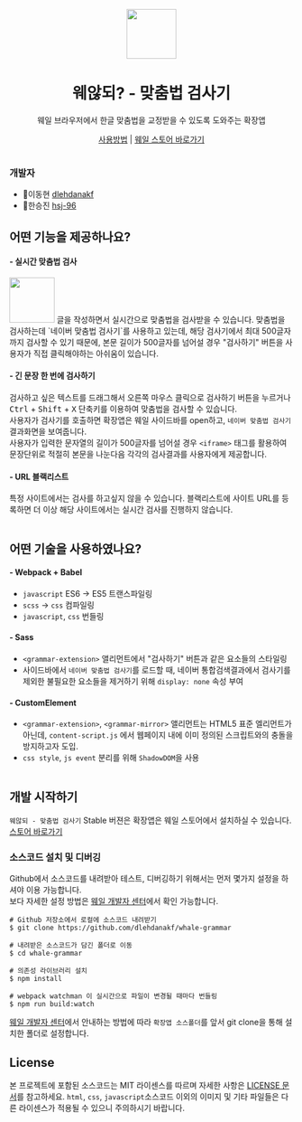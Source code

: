 <p align="center"><img src="https://user-images.githubusercontent.com/12992959/68653789-d28a2900-056f-11ea-9687-c1e7970595e6.png" height="88" /></p>
<h1 align="center">웨않되? - 맞춤법 검사기</h1>
<p align="center">웨일 브라우저에서 한글 맞춤법을 교정받을 수 있도록 도와주는 확장앱</p>
<p align="center"><a href="https://www.notion.so/whalegrammar/3eb3c29fb8e54bb1bc62a370f676a8d3">사용방법</a> | <a href="https://store.whale.naver.com/detail/gmfkgfndfdfgbghjmmcpakibpbjpbfok">웨일 스토어 바로가기</a></p>

<img />

### 개발자
- 👱이동현 [dlehdanakf](https://github.com/dlehdanakf)
- 👱한승진 [hsj-96](https://github.com/jsj-96)

## 어떤 기능을 제공하나요?
#### - 실시간 맞춤법 검사
<img src="https://user-images.githubusercontent.com/12992959/68655038-a2905500-0572-11ea-9147-99bf075778de.gif" height="80" />
글을 작성하면서 실시간으로 맞춤법을 검사받을 수 있습니다. 맞춤법을 검사하는데 `네이버 맞춤법 검사기`를 사용하고 있는데, 해당 검사기에서 최대 500글자까지 검사할 수 있기 때문에, 본문 길이가 500글자를 넘어설 경우 "검사하기" 버튼을 사용자가 직접 클릭해야하는 아쉬움이 있습니다.

#### - 긴 문장 한 번에 검사하기
검사하고 싶은 텍스트를 드래그해서 오른쪽 마우스 클릭으로 검사하기 버튼을 누르거나 <kbd>Ctrl</kbd> + <kbd>Shift</kbd> + <kbd>X</kbd> 단축키를 이용하여 맞춤법을 검사할 수 있습니다.  
사용자가 검사기를 호출하면 확장앱은 웨일 사이드바를 open하고, `네이버 맞춤법 검사기` 결과화면을 보여줍니다.  
사용자가 입력한 문자열의 길이가 500글자를 넘어설 경우 `<iframe>` 태그를 활용하여 문장단위로 적절히 본문을 나눈다음 각각의 검사결과를 사용자에게 제공합니다.

#### - URL 블랙리스트
특정 사이트에서는 검사를 하고싶지 않을 수 있습니다. 블랙리스트에 사이트 URL를 등록하면 더 이상 해당 사이트에서는 실시간 검사를 진행하지 않습니다.

<img />

## 어떤 기술을 사용하였나요?
#### - Webpack + Babel
- `javascript` ES6 → ES5 트랜스파일링
- `scss` → `css` 컴파일링
- `javascript`, `css` 번들링

#### - Sass
- `<grammar-extension>` 앨리먼트에서 "검사하기" 버튼과 같은 요소들의 스타일링
- 사이드바에서 `네이버 맞춤법 검사기`를 로드할 때, 네이버 통합검색결과에서 검사기를 제외한 불필요한 요소들을 제거하기 위해 `display: none` 속성 부여

#### - CustomElement
- `<grammar-extension>`, `<grammar-mirror>` 앨리먼트는 HTML5 표준 엘리먼트가 아닌데, `content-script.js` 에서 웹페이지 내에 이미 정의된 스크립트와의 충돌을 방지하고자 도입.
- `css style`, `js event` 분리를 위해 `ShadowDOM`을 사용

<img />

## 개발 시작하기
`웨않되 - 맞춤법 검사기` Stable 버젼은 확장앱은 웨일 스토어에서 설치하실 수 있습니다. [스토어 바로가기](https://store.whale.naver.com/detail/gmfkgfndfdfgbghjmmcpakibpbjpbfok)

### 소스코드 설치 및 디버깅
Github에서 소스코드를 내려받아 테스트, 디버깅하기 위해서는 먼저 몇가지 설정을 하셔야 이용 가능합니다.  
보다 자세한 설정 방법은 [웨일 개발자 센터](https://developers.whale.naver.com/tutorials/debugging/)에서 확인 가능합니다.

```
# Github 저장소에서 로컬에 소스코드 내려받기
$ git clone https://github.com/dlehdanakf/whale-grammar

# 내려받은 소스코드가 담긴 폴더로 이동
$ cd whale-grammar

# 의존성 라이브러리 설치
$ npm install

# webpack watchman 이 실시간으로 파일이 변경될 때마다 번들링
$ npm run build:watch
```

[웨일 개발자 센터](https://developers.whale.naver.com/tutorials/debugging/)에서 안내하는 방법에 따라 `확장앱 소스폴더`를 앞서 git clone을 통해 설치한 폴더로 설정합니다.

## License
본 프로젝트에 포함된 소스코드는 MIT 라이센스를 따르며 자세한 사항은 [LICENSE 문서](./LICENSE)를 참고하세요.
`html`, `css`, `javascript`소스코드 이외의 이미지 및 기타 파일들은 다른 라이센스가 적용될 수 있으니 주의하시기 바랍니다.
